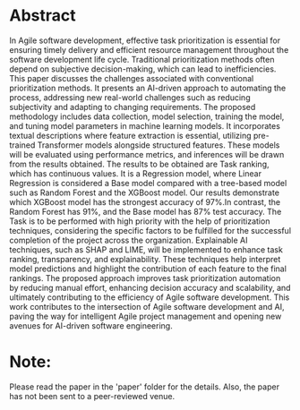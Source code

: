 # Abstract

In Agile software development, effective task prioritization is essential for ensuring timely delivery and efficient resource management throughout the software development life cycle. Traditional prioritization methods often depend on subjective decision-making, which can lead to inefficiencies. This paper discusses the challenges associated with conventional prioritization methods. It presents an AI-driven approach to automating the process, addressing new real-world challenges such as reducing subjectivity and adapting to changing requirements. The proposed methodology includes data collection, model selection, training the model, and tuning model parameters in machine learning models. It incorporates textual descriptions where feature extraction is essential, utilizing pre-trained Transformer models alongside structured features. These models will be evaluated using performance metrics, and inferences will be drawn from the results obtained. The results to be obtained are Task ranking, which has continuous values. It is a Regression model, where Linear Regression is considered a Base model compared with a tree-based model such as Random Forest and the XGBoost model. Our results demonstrate which XGBoost model has the strongest accuracy of 97\%.In contrast, the Random Forest has 91\%, and the Base model has 87\% test accuracy. The Task is to be performed with high priority with the help of prioritization techniques, considering the specific factors to be fulfilled for the successful completion of the project across the organization. Explainable AI techniques, such as SHAP and LIME, will be implemented to enhance task ranking, transparency, and explainability. These techniques help interpret model predictions and highlight the contribution of each feature to the final rankings. The proposed approach improves task prioritization automation by reducing manual effort, enhancing decision accuracy and scalability, and ultimately contributing to the efficiency of Agile software development. This work contributes to the intersection of Agile software development and AI, paving the way for intelligent Agile project management and opening new avenues for AI-driven software engineering.

# Note:

Please read the paper in the 'paper' folder for the details. Also, the paper has not been sent to a peer-reviewed venue.
